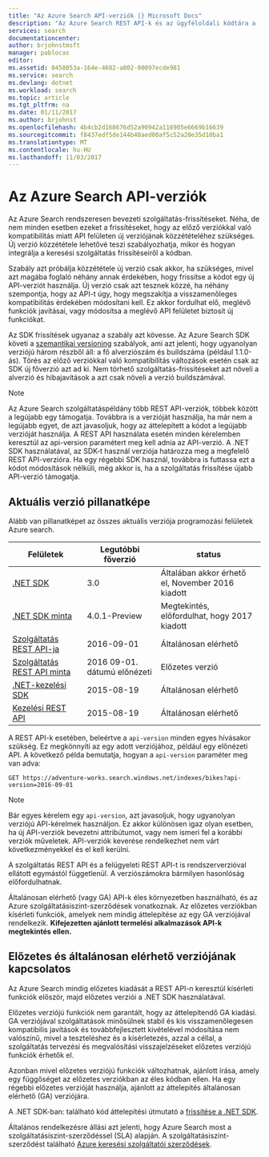 ```yaml
---
title: "Az Azure Search API-verziók |} Microsoft Docs"
description: "Az Azure Search REST API-k és az ügyféloldali kódtára a .NET SDK házirendje."
services: search
documentationcenter: 
author: brjohnstmsft
manager: pablocas
editor: 
ms.assetid: 0458053a-164e-4682-a802-00097ecde981
ms.service: search
ms.devlang: dotnet
ms.workload: search
ms.topic: article
ms.tgt_pltfrm: na
ms.date: 01/11/2017
ms.author: brjohnst
ms.openlocfilehash: 4b4cb2d168676d52a90942a116905e6669b16639
ms.sourcegitcommit: f8437edf5de144b40aed00af5c52a20e35d10ba1
ms.translationtype: MT
ms.contentlocale: hu-HU
ms.lasthandoff: 11/03/2017
---
```

# <a name="api-versions-in-azure-search"></a>Az Azure Search API-verziók
Az Azure Search rendszeresen bevezeti szolgáltatás-frissítéseket. Néha, de nem minden esetben ezeket a frissítéseket, hogy az előző verziókkal való kompatibilitás miatt API felületen új verziójának közzétételéhez szükséges. Új verzió közzététele lehetővé teszi szabályozhatja, mikor és hogyan integrálja a keresési szolgáltatás frissítéseiről a kódban.

Szabály azt próbálja közzététele új verzió csak akkor, ha szükséges, mivel azt magába foglaló néhány annak érdekében, hogy frissítse a kódot egy új API-verziót használja. Új verzió csak azt tesznek közzé, ha néhány szempontja, hogy az API-t úgy, hogy megszakítja a visszamenőleges kompatibilitás érdekében módosítani kell. Ez akkor fordulhat elő, meglévő funkciók javításai, vagy módosítsa a meglévő API felületet biztosít új funkciókat.

Az SDK frissítések ugyanaz a szabály azt kövesse. Az Azure Search SDK követi a [szemantikai versioning](http://semver.org/) szabályok, ami azt jelenti, hogy ugyanolyan verziójú három részből áll: a fő alverziószám és buildszáma (például 1.1.0-ás). Törés az előző verziókkal való kompatibilitás változások esetén csak az SDK új főverzió azt ad ki. Nem törhető szolgáltatás-frissítéseket azt növeli a alverzió és hibajavítások a azt csak növeli a verzió buildszámával.

> [!NOTE]
> Az Azure Search szolgáltatáspéldány több REST API-verziók, többek között a legújabb egy támogatja. Továbbra is a verzióját használja, ha már nem a legújabb egyet, de azt javasoljuk, hogy az áttelepített a kódot a legújabb verzióját használja. A REST API használata esetén minden kérelemben keresztül az api-version paramétert meg kell adnia az API-verzió. A .NET SDK használatával, az SDK-t használ verziója határozza meg a megfelelő REST API-verzióra. Ha egy régebbi SDK használ, továbbra is futtassa ezt a kódot módosítások nélküli, még akkor is, ha a szolgáltatás frissítése újabb API-verzió támogatja.

## <a name="snapshot-of-current-versions"></a>Aktuális verzió pillanatképe
Alább van pillanatképet az összes aktuális verziója programozási felületek Azure search.

| Felületek | Legutóbbi főverzió | status |
| --- | --- | --- |
| [.NET SDK](https://aka.ms/search-sdk) |3.0 |Általában akkor érhető el, November 2016 kiadott |
| [.NET SDK minta](https://aka.ms/search-sdk-preview) |4.0.1-Preview |Megtekintés, előfordulhat, hogy 2017 kiadott |
| [Szolgáltatás REST API-ja](https://docs.microsoft.com/rest/api/searchservice/) |2016-09-01 |Általánosan elérhető |
| [Szolgáltatás REST API minta](search-api-2016-09-01-preview.md) |2016 09-01. dátumú előnézeti |Előzetes verzió |
| [.NET-kezelési SDK](https://aka.ms/search-mgmt-sdk) |2015-08-19 |Általánosan elérhető |
| [Kezelési REST API](https://docs.microsoft.com/rest/api/searchmanagement/) |2015-08-19 |Általánosan elérhető |

A REST API-k esetében, beleértve a `api-version` minden egyes hívásakor szükség. Ez megkönnyíti az egy adott verziójához, például egy előnézeti API. A következő példa bemutatja, hogyan a `api-version` paraméter meg van adva:

    GET https://adventure-works.search.windows.net/indexes/bikes?api-version=2016-09-01

> [!NOTE]
> Bár egyes kérelem egy `api-version`, azt javasoljuk, hogy ugyanolyan verziójú API-kérelmek használjon. Ez akkor különösen igaz olyan esetben, ha új API-verziók bevezetni attribútumot, vagy nem ismeri fel a korábbi verziók műveletek. API-verziók keverése rendelkezhet nem várt következményekkel és el kell kerülni.
>
> A szolgáltatás REST API és a felügyeleti REST API-t is rendszerverzióval ellátott egymástól függetlenül. A verziószámokra bármilyen hasonlóság előfordulhatnak.

Általánosan elérhető (vagy GA) API-k éles környezetben használható, és az Azure szolgáltatásiszint-szerződések vonatkoznak. Az előzetes verziókban kísérleti funkciók, amelyek nem mindig áttelepítése az egy GA verziójával rendelkezik. **Kifejezetten ajánlott termelési alkalmazások API-k megtekintés ellen.**

## <a name="about-preview-and-generally-available-versions"></a>Előzetes és általánosan elérhető verziójának kapcsolatos
Az Azure Search mindig előzetes kiadását a REST API-n keresztül kísérleti funkciók először, majd előzetes verziói a .NET SDK használatával.

Előzetes verziójú funkciók nem garantált, hogy az áttelepítendő GA kiadási. GA verziójával szolgáltatások minősülnek stabil és kis visszamenőlegesen kompatibilis javítások és továbbfejlesztett kivételével módosítása nem valószínű, mivel a teszteléshez és a kísérletezés, azzal a céllal, a szolgáltatás tervezési és megvalósítási visszajelzéseket előzetes verziójú funkciók érhetők el.

Azonban mivel előzetes verziójú funkciók változhatnak, ajánlott írása, amely egy függőséget az előzetes verziókban az éles kódban ellen. Ha egy régebbi előzetes verzióját használja, ajánlott az áttelepítés általánosan elérhető (GA) verziójára.

A .NET SDK-ban: található kód áttelepítési útmutató a [frissítése a .NET SDK](search-dotnet-sdk-migration.md).

Általános rendelkezésre állási azt jelenti, hogy Azure Search most a szolgáltatásiszint-szerződéssel (SLA) alapján. A szolgáltatásiszint-szerződést található [Azure keresési szolgáltatói szerződések](https://azure.microsoft.com/support/legal/sla/search/v1_0/).

